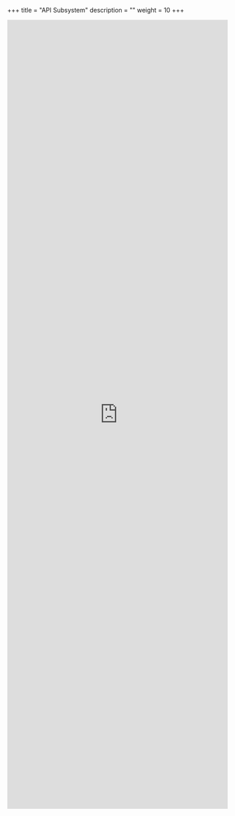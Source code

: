 +++ title = "API Subsystem" description = "" weight = 10 +++

<iframe frameborder="0" style="width:100%;height:1807px;" src="https://www.draw.io/?lightbox=1&highlight=0000ff&layers=1&nav=1&title=API%20#Uhttps%3A%2F%2Fdrive.google.com%2Fuc%3Fid%3D1dICpzk8zgTKUh-pOJ-siLUGYuyuRAfUr%26export%3Ddownload"></iframe>
